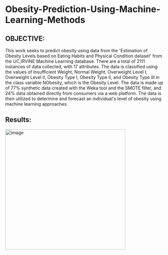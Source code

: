 # Obesity-Prediction-Using-Machine-Learning-Methods

## OBJECTIVE: 
This work seeks to predict obesity using data from the 'Estimation of Obesity Levels based 
on Eating Habits and Physical Condition dataset' from the UC,IRVINE Machine Learning 
database. There are a total of 2111 instances of data collected, with 17 attributes. The data is 
classified using the values of Insufficient Weight, Normal Weight, Overweight Level I, 
Overweight Level II, Obesity Type I, Obesity Type II, and Obesity Type III in the class 
variable NObesity, which is the Obesity Level. The data is made up of 77% synthetic data 
created with the Weka tool and the SMOTE filter, and 24% data obtained directly from 
consumers via a web platform. The data is then utilized to determine and forecast an 
individual's level of obesity using machine learning approaches.

## Results:

<img width="383" alt="image" src="https://user-images.githubusercontent.com/66122378/211654336-47885d4c-e952-44b7-94c8-33be2a33cc16.png">
